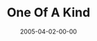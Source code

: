 ---
layout: message
category: message
series: "The Life"
title: "One Of A Kind"
date: 2005-04-02-00-00
message_id: 126
audio: "http://s3.amazonaws.com/crossroads-media/messages/audio/The_Life_06_04-02-05_One_of_a_Kind.mp3"
audio-duration: "42:27"
explicit: false
---